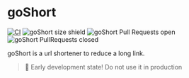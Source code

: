 # goShort
[![CI](https://github.com/Twhyzer/goShort/actions/workflows/CI.yaml/badge.svg)](https://github.com/Twhyzer/goShort/actions/workflows/CI.yaml)
![goShort size shield](https://img.shields.io/github/languages/code-size/Twhyzer/goShort)
![goShort Pull Requests open](https://img.shields.io/github/issues-pr/Twhyzer/goShort)
![goShort PullRequests closed](https://img.shields.io/github/issues-pr-closed/Twhyzer/goShort)

goShort is a url shortener to reduce a long link.

> 🚨 Early development state! Do not use it in production